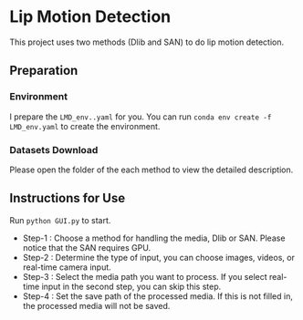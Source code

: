 # Lip Motion Detection
This project uses two methods (Dlib and SAN) to do lip motion detection.

## Preparation

### Environment
I prepare the `LMD_env..yaml` for you. You can run `conda env create -f LMD_env.yaml` to create the environment.

### Datasets Download
Please open the folder of the each method to view the detailed description.

## Instructions for Use
Run `python GUI.py` to start.
- Step-1 : Choose a method for handling the media, Dlib or SAN. Please notice that the SAN requires GPU.
- Step-2 : Determine the type of input, you can choose images, videos, or real-time camera input.
- Step-3 : Select the media path you want to process. If you select real-time input in the second step, you can skip this step.
- Step-4 : Set the save path of the processed media. If this is not filled in, the processed media will not be saved.
